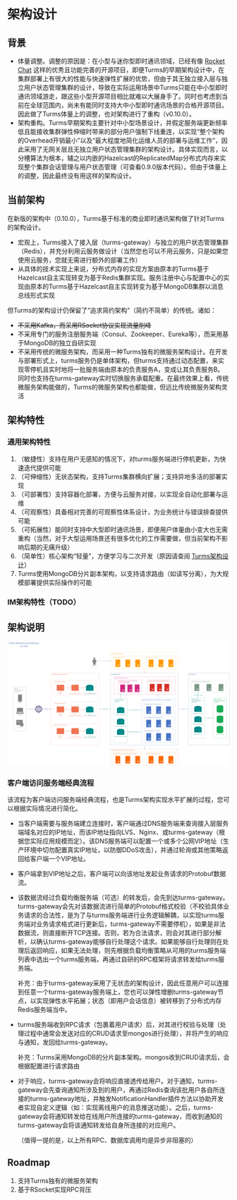# 架构设计

## 背景

* 体量调整。调整的原因是：在小型与迷你型即时通讯领域，已经有像 [Rocket Chat](https://github.com/RocketChat/Rocket.Chat) 这样的优秀且功能完善的开源项目，即便Turms的早期架构设计中，在集群部署上有很大的性能与快速弹性扩展的优势，但由于其无独立接入层与独立用户状态管理集群的设计，导致在实际运用场景中Turms只能在中小型即时通讯领域游走，跟这些小型开源项目相比就难以大展身手了。同时也考虑到当前在全球范围内，尚未有能同时支持大中小型即时通讯场景的合格开源项目。因此做了Turms体量上的调整，也对架构进行了重构（v0.10.0）。
* 架构重构。Turms早期架构主要针对中小型场景设计，并假定服务端更新频率低且能接收集群弹性伸缩时带来的部分用户强制下线重连，以实现“整个架构的Overhead开销最小”以及“最大程度地简化运维人员的部署与运维工作”，因此采用了无网关层且无独立用户状态管理集群的架构设计。具体实现而言，以分槽算法为根本，辅之以内嵌的Hazelcast的ReplicatedMap分布式内存来实现整个集群会话管理与用户状态管理（可查看0.9.0版本代码）。但由于体量上的调整，因此最终没有用这样的架构设计。

## 当前架构

在新版的架构中（0.10.0），Turms基于标准的商业即时通讯架构做了针对Turms的架构设计。

* 宏观上，Turms接入了接入层（turms-gateway）与独立的用户状态管理集群（Redis），并充分利用云服务做设计（当然您也可以不用云服务，只是如果您使用云服务，您就无需进行额外的部署工作）
* 从具体的技术实现上来说，分布式内存的实现方案由原本的Turms基于Hazelcast自主实现转变为基于Redis集群实现。服务注册中心与配置中心的实现由原本的Turms基于Hazelcast自主实现转变为基于MongoDB集群以消息总线形式实现

但Turms的架构设计仍保留了“追求简约架构”（简约不简单）的传统。诸如：

* ~~不采用Kafka，而采用RSocket协议实现流量削峰~~
* 不采用专门的服务注册服务端（Consul、Zookeeper、Eureka等），而采用基于MongoDB的独立自研实现
* 不采用传统的微服务架构，而采用一种Turms独有的微服务架构设计。在开发与部署形式上，turms服务仍是单体架构，但turms支持通过动态配置，来实现零停机且实时地将一批服务端由原本的负责服务A，变成让其负责服务B。同时也支持在turms-gateway实时切换服务承载配重。在最终效果上看，传统微服务架构能做的，Turms的微服务架构也都能做，但远比传统微服务架构灵活

## 架构特性

### 通用架构特性

1. （敏捷性）支持在用户无感知的情况下，对turms服务端进行停机更新，为快速迭代提供可能
2. （可伸缩性）无状态架构，支持Turms集群横向扩展；支持异地多活的部署实现
3. （可部署性）支持容器化部署，方便与云服务对接，以实现全自动化部署与运维
4. （可观察性）具备相对完善的可观察性体系设计，为业务统计与错误排查提供可能
5. （可拓展性）能同时支持中大型即时通讯场景，即便用户体量由小变大也无需重构（当然，对于大型运用场景还有很多优化的工作需要做，但当前架构不影响后期的无痛升级）
6. （简单性）核心架构“轻量”，方便学习与二次开发（原因请查阅 [Turms架构设计](https://turms-im.github.io/docs/for-developers/architecture.html)）
7. Turms使用MongoDB分片副本架构，以支持请求路由（如读写分离），为大规模部署提供实际操作的可能

### IM架构特性（TODO）

## 架构说明

![参考架构图](https://raw.githubusercontent.com/turms-im/assets/master/turms/reference-architecture.png)

### 客户端访问服务端经典流程

该流程为客户端访问服务端经典流程，也是Turms架构实现水平扩展的过程，您可以根据实际情况进行简化。

* 当客户端需要与服务端建立连接时，客户端通过DNS服务端来查询接入层服务端域名对应的IP地址，而该IP地址指向LVS、Nginx、或turms-gateway（根据您实际应用规模而定）。该DNS服务端可以配置一个或多个公网VIP地址（生产环境中切勿配置真实IP地址，以防御DDoS攻击），并通过轮询或其他策略返回给客户端一个VIP地址。

* 客户端拿到VIP地址之后，客户端可以向该地址发起业务请求的Protobuf数据流。

* 该数据流经过负载均衡服务端（可选）的转发后，会先到达turms-gateway。turms-gateway会先对该数据流进行简单的Protobuf格式校验（不校验具体业务请求的合法性，是为了与turms服务端进行业务逻辑解耦，以实现turms服务端对业务请求格式进行更新后，turms-gateway不需要停机），如果是非法数据流，则直接断开TCP连接。否则，若为合法请求，则会对其进行部分解析，以确认turms-gateway能够自行处理这个请求。如果能够自行处理则在处理后返回响应，如果无法处理，则先根据负载均衡策略从可用的turms服务端列表中选出一个turms服务端，再通过自研的RPC框架将请求转发给turms服务端。

  补充：由于turms-gateway采用了无状态的架构设计，因此任意用户可以连接到任意一个turms-gateway服务端上，您也可以弹性增删turms-gateway节点，以实现弹性水平拓展；状态（即用户会话信息）被转移到了分布式内存Redis服务端当中。

* turms服务端收到RPC请求（包裹着用户请求）后，对其进行校验与处理（处理过程中通常会发送对应的CRUD请求至mongos进行处理），并将产生的响应与通知，发回给turms-gateway。

  补充：Turms采用MongoDB的分片副本架构。mongos收到CRUD请求后，会根据配置进行请求路由

* 对于响应，turms-gateway会将响应直接透传给用户。对于通知，turms-gateway会先查询通知所涉及到的用户，再通过Redis查询该批用户各自所连接的turms-gateway地址，并触发NotificationHandler插件方法以协助开发者实现自定义逻辑（如：实现离线用户的消息推送功能）。之后，turms-gateway会将通知转发给在线用户所连接的turms-gateway，而收到通知的turms-gateway会将该通知转发给自身所连接的对应用户。

  （值得一提的是，以上所有RPC、数据库调用均是异步非阻塞的）

## Roadmap

1. 支持Turms独有的微服务架构
2. 基于RSocket实现RPC背压
